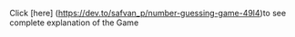 
 Click [here] (https://dev.to/safvan_p/number-guessing-game-49l4)to see complete explanation of the Game
